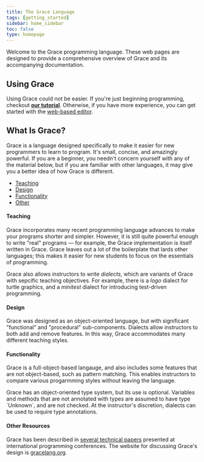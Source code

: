 ```yaml
---
title: The Grace Language 
tags: [getting_started]
sidebar: home_sidebar
toc: false 
type: homepage
---
```


Welcome to the Grace programming language. These web pages are designed to provide a comprehensive overview of 
Grace and its accompanying documentation. 

## Using Grace 

Using Grace could not be easier. If you're just beginning programming, checkout [**our tutorial**]({{site.baseurl}}/introduction/grace/).
Otherwise, if you have more experience, you can get started with the [web-based editor](http://web.cecs.pdx.edu/~grace/ide/). 

## What Is Grace? 

Grace is a language designed specifically to make it easier for new programmers to learn to program.  It's small,
concise, and amazingly powerful. If you are a beginner, you needn't concern yourself with any of the material below, 
but if you are familiar with other languages, it may give you a better idea of how Grace is different.

<html>
 <div class="row">
        <div class="col-lg-12">
              <ul id="myTab" class="nav nav-tabs nav-justified">
                <li class="active"><a href="#service-one" data-toggle="tab"> Teaching</a>
                </li>
                <li class=""><a href="#service-two" data-toggle="tab"> Design</a>
                </li>
                <li class=""><a href="#service-three" data-toggle="tab"> Functionality</a>
                </li>
                <li class=""><a href="#service-four" data-toggle="tab"> Other</a>
                </li>
            </ul>
            <div id="myTabContent" class="tab-content">
                <div class="tab-pane fade active in" id="service-one">
                    <h4>Teaching</h4>
                    <p> Grace incorporates many recent programming language advances to make your programs shorter and simpler.  However, it is still
                    quite powerful enough to write "real" programs — for example, the Grace implementation is itself written in Grace.  Grace leaves out a lot of the boilerplate that lards other languages; this  makes it easier for new students to focus on the essentials of programming.</p>
                    <p>Grace also allows instructors to write <i>dialects</i>, which are variants of Grace with sepcific teaching objectives.                      For example, there is a <i>logo</i> dialect for turtle graphics, and a <i>minitest</i> dialect for introducing test-driven programming.</p>
                </div>
                <div class="tab-pane fade" id="service-two">
                     <h4>Design</h4>
                     <p>Grace was designed as an object-oriented language, but with significant "functional" and "procedural" sub-components.                     Dialects allow instructors to both add and remove features. In this way, Grace accommodates many different teaching styles. </p>
                </div>
                <div class="tab-pane fade" id="service-three">
                     <h4>Functionality</h4>
                     <p> Grace is a full-object-based langauge, and also includes some features that are not object-based, such as pattern matching.
                     This enables instructors to compare various progarmming styles without leaving the language.</p>
                     <p> Grace has an object-oriented type system, but its use is optional.  Variables and methods that are not annotated with types are
                     assumed to have type `Unknown`, and are not checked.  At the instructor's discretion, dialects can be used to require type annotations.</p>
                </div>
                <div class="tab-pane fade" id="service-four">
                     <h4>Other Resources</h4>
                     <p>Grace has been described in <a href="http://gracelang.org/applications/articles-projects/publications-about-grace/">several technical papers</a> presented at international programming conferences.  The website for discussing Grace's design is <a href="http://gracelang.org">gracelang.org</a>.</p>
                </div>
            </div>
        </div>
 </div>
</html>
